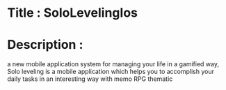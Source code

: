 # Title : SoloLevelingIos
# Description :
 a new mobile application system for managing your life in a gamified way, Solo leveling is a mobile application which helps you to accomplish your daily tasks in an interesting way  with memo RPG thematic
 
